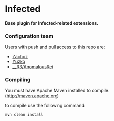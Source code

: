 Infected
===================

#### Base plugin for Infected-related extensions.

### Configuration team

Users with push and pull access to this repo are:

* [Zachoz](https://github.com/Zachoz)
* [Yuzko](https://github.com/Yuzko)
* [__R3/AnomalousRei](https://github.com/AnomalousRei)

### Compiling

You must have Apache Maven installed to compile. (http://maven.apache.org)

to compile use the following command:

```mvn clean install```
